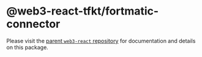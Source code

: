 # @web3-react-tfkt/fortmatic-connector

Please visit the [parent `web3-react` repository](https://github.com/NoahZinsmeister/web3-react) for documentation and details on this package.
